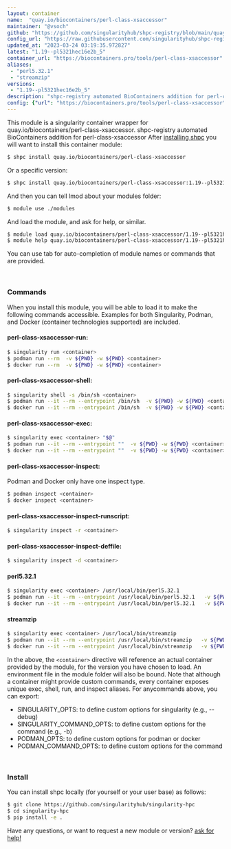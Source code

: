 ```yaml
---
layout: container
name:  "quay.io/biocontainers/perl-class-xsaccessor"
maintainer: "@vsoch"
github: "https://github.com/singularityhub/shpc-registry/blob/main/quay.io/biocontainers/perl-class-xsaccessor/container.yaml"
config_url: "https://raw.githubusercontent.com/singularityhub/shpc-registry/main/quay.io/biocontainers/perl-class-xsaccessor/container.yaml"
updated_at: "2023-03-24 03:19:35.972827"
latest: "1.19--pl5321hec16e2b_5"
container_url: "https://biocontainers.pro/tools/perl-class-xsaccessor"
aliases:
 - "perl5.32.1"
 - "streamzip"
versions:
 - "1.19--pl5321hec16e2b_5"
description: "shpc-registry automated BioContainers addition for perl-class-xsaccessor"
config: {"url": "https://biocontainers.pro/tools/perl-class-xsaccessor", "maintainer": "@vsoch", "description": "shpc-registry automated BioContainers addition for perl-class-xsaccessor", "latest": {"1.19--pl5321hec16e2b_5": "sha256:d17e8dee2f5b03e6a7c139eeb7dc0fb564b527ad826c5883521b7f8d839bc446"}, "tags": {"1.19--pl5321hec16e2b_5": "sha256:d17e8dee2f5b03e6a7c139eeb7dc0fb564b527ad826c5883521b7f8d839bc446"}, "docker": "quay.io/biocontainers/perl-class-xsaccessor", "aliases": {"perl5.32.1": "/usr/local/bin/perl5.32.1", "streamzip": "/usr/local/bin/streamzip"}}
---
```


This module is a singularity container wrapper for quay.io/biocontainers/perl-class-xsaccessor.
shpc-registry automated BioContainers addition for perl-class-xsaccessor
After [installing shpc](#install) you will want to install this container module:


```bash
$ shpc install quay.io/biocontainers/perl-class-xsaccessor
```

Or a specific version:

```bash
$ shpc install quay.io/biocontainers/perl-class-xsaccessor:1.19--pl5321hec16e2b_5
```

And then you can tell lmod about your modules folder:

```bash
$ module use ./modules
```

And load the module, and ask for help, or similar.

```bash
$ module load quay.io/biocontainers/perl-class-xsaccessor/1.19--pl5321hec16e2b_5
$ module help quay.io/biocontainers/perl-class-xsaccessor/1.19--pl5321hec16e2b_5
```

You can use tab for auto-completion of module names or commands that are provided.

<br>

### Commands

When you install this module, you will be able to load it to make the following commands accessible.
Examples for both Singularity, Podman, and Docker (container technologies supported) are included.

#### perl-class-xsaccessor-run:

```bash
$ singularity run <container>
$ podman run --rm  -v ${PWD} -w ${PWD} <container>
$ docker run --rm  -v ${PWD} -w ${PWD} <container>
```

#### perl-class-xsaccessor-shell:

```bash
$ singularity shell -s /bin/sh <container>
$ podman run --it --rm --entrypoint /bin/sh  -v ${PWD} -w ${PWD} <container>
$ docker run --it --rm --entrypoint /bin/sh  -v ${PWD} -w ${PWD} <container>
```

#### perl-class-xsaccessor-exec:

```bash
$ singularity exec <container> "$@"
$ podman run --it --rm --entrypoint ""  -v ${PWD} -w ${PWD} <container> "$@"
$ docker run --it --rm --entrypoint ""  -v ${PWD} -w ${PWD} <container> "$@"
```

#### perl-class-xsaccessor-inspect:

Podman and Docker only have one inspect type.

```bash
$ podman inspect <container>
$ docker inspect <container>
```

#### perl-class-xsaccessor-inspect-runscript:

```bash
$ singularity inspect -r <container>
```

#### perl-class-xsaccessor-inspect-deffile:

```bash
$ singularity inspect -d <container>
```


#### perl5.32.1

```bash
$ singularity exec <container> /usr/local/bin/perl5.32.1
$ podman run --it --rm --entrypoint /usr/local/bin/perl5.32.1   -v ${PWD} -w ${PWD} <container> -c " $@"
$ docker run --it --rm --entrypoint /usr/local/bin/perl5.32.1   -v ${PWD} -w ${PWD} <container> -c " $@"
```


#### streamzip

```bash
$ singularity exec <container> /usr/local/bin/streamzip
$ podman run --it --rm --entrypoint /usr/local/bin/streamzip   -v ${PWD} -w ${PWD} <container> -c " $@"
$ docker run --it --rm --entrypoint /usr/local/bin/streamzip   -v ${PWD} -w ${PWD} <container> -c " $@"
```



In the above, the `<container>` directive will reference an actual container provided
by the module, for the version you have chosen to load. An environment file in the
module folder will also be bound. Note that although a container
might provide custom commands, every container exposes unique exec, shell, run, and
inspect aliases. For anycommands above, you can export:

 - SINGULARITY_OPTS: to define custom options for singularity (e.g., --debug)
 - SINGULARITY_COMMAND_OPTS: to define custom options for the command (e.g., -b)
 - PODMAN_OPTS: to define custom options for podman or docker
 - PODMAN_COMMAND_OPTS: to define custom options for the command

<br>

### Install

You can install shpc locally (for yourself or your user base) as follows:

```bash
$ git clone https://github.com/singularityhub/singularity-hpc
$ cd singularity-hpc
$ pip install -e .
```

Have any questions, or want to request a new module or version? [ask for help!](https://github.com/singularityhub/singularity-hpc/issues)
